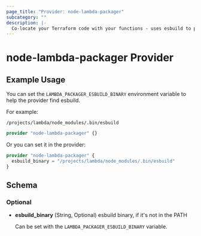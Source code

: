 ```yaml
---
page_title: "Provider: node-lambda-packager"
subcategory: ""
description: |-
  Co-locate your Terraform code with your functions - uses esbuild to package Node.JS Lambdas.
---
```


# node-lambda-packager Provider

## Example Usage

You can set the `LAMBDA_PACKAGER_ESBUILD_BINARY` environment variable to help
the provider find esbuild.

For example:

```
/projects/lambda/node_modules/.bin/esbuild
```

```terraform
provider "node-lambda-packager" {}
```

Or you can set it in the provider:

```terraform
provider "node-lambda-packager" {
  esbuild_binary = "/projects/lambda/node_modules/.bin/esbuild"
}
```

## Schema

### Optional

- **esbuild_binary** (String, Optional) esbuild binary, if it's not in the PATH

  Can be set with the `LAMBDA_PACKAGER_ESBUILD_BINARY` variable.
